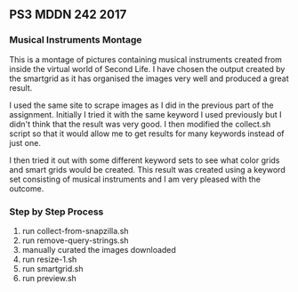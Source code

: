 ## PS3 MDDN 242 2017

### Musical Instruments Montage

This is a montage of pictures containing musical instruments created from inside the virtual world of Second Life.  I have chosen the output created by the smartgrid as it has organised the images very well and produced a great result.

I used the same site to scrape images as I did in the previous part of the assignment. Initially I tried it with the same keyword I used previously but I didn't think that the result was very good. I then modified the collect.sh script so that it would allow me to get results for many keywords instead of just one.

I then tried it out with some different keyword sets to see what color grids and smart grids would be created. This result was created using a keyword set consisting of musical instruments and I am very pleased with the outcome.


### Step by Step Process
1. run collect-from-snapzilla.sh
2. run remove-query-strings.sh
3. manually curated the images downloaded
4. run resize-1.sh
5. run smartgrid.sh
6. run preview.sh

